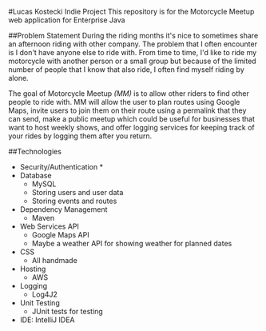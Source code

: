 #Lucas Kostecki Indie Project
This repository is for the Motorcycle Meetup web application for Enterprise Java

##Problem Statement
During the riding months it's nice to sometimes share an afternoon riding with other company. The problem that I often
encounter is I don't have anyone else to ride with. From time to time, I'd like to ride my motorcycle with another person
or a small group but because of the limited number of people that I know that also ride, I often find myself riding by alone.

The goal of Motorcycle Meetup *(MM)* is to allow other riders to find other people to ride with. MM will allow the user
to plan routes using Google Maps, invite users to join them on their route using a permalink that they can send, make a
public meetup which could be useful for businesses that want to host weekly shows, and offer logging services for keeping
track of your rides by logging them after you return.

##Technologies
* Security/Authentication
    * 
* Database
    * MySQL
    * Storing users and user data
    * Storing events and routes
* Dependency Management
    * Maven
* Web Services API
    * Google Maps API
    * Maybe a weather API for showing weather for planned dates
* CSS
    * All handmade
* Hosting
    * AWS
* Logging
    * Log4J2
* Unit Testing
    * JUnit tests for testing
* IDE: IntelliJ IDEA